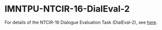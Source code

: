 # IMNTPU-NTCIR-16-DialEval-2
For details of the NTCIR-16 Dialogue Evaluation Task (DialEval-2), see [here](https://dialeval-2.github.io/DCH-2/taskdetails).
